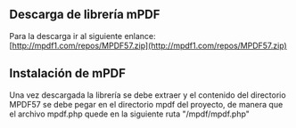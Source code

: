 Descarga de librería mPDF
--------------------------
Para la descarga ir al siguiente enlance: [http://mpdf1.com/repos/MPDF57.zip](http://mpdf1.com/repos/MPDF57.zip)

Instalación de mPDF
--------------------
Una vez descargada la librería se debe extraer y el contenido del directorio MPDF57 se debe pegar en el directorio mpdf del proyecto, de manera que el archivo mpdf.php quede en la siguiente ruta "/mpdf/mpdf.php"
